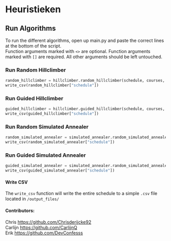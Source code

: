 # Heuristieken

## Run Algorithms

To run the different algorithms, open up main.py and paste the correct lines at the bottom of the script.<br />
Function arguments marked with `<>` are optional. Function arguments marked with `[]` are required. All other arguments should be left untouched.

### Run Random Hillclimber
```python
random_hillclimber = hillclimber.random_hillclimber(schedule, courses, <desired_score>, <max_duration>)
write_csv(random_hillclimber["schedule"])
```

### Run Guided Hillclimber
```python
guided_hillclimber = hillclimber.guided_hillclimber(schedule, courses, <desired_score>)
write_csv(guided_hillclimber["schedule"])
```

### Run  Random Simulated Annealer
```python
random_simulated_annealer = simulated_annealer.random_simulated_annealer(schedule, courses, [desired_score], <starting_temperature>, <max_duration>)
write_csv(random_simulated_annealer["schedule"])
```

### Run Guided Simulated Annealer

```python
guided_simulated_annealer = simulated_annealer.random_simulated_annealer(schedule, courses, [desired_score], <starting_temperature>, <max_duration>)
write_csv(guided_simulated_annealer["schedule"])
```

#### Write CSV
The `write_csv` function will write the entire schedule to a simple `.csv` file located in `/output_files/`


#### Contributors: <br />
Chris https://github.com/Chrisderijcke92<br />
Carlijn https://github.com/CarlijnQ<br />
Erik https://github.com/DevConfesss<br />